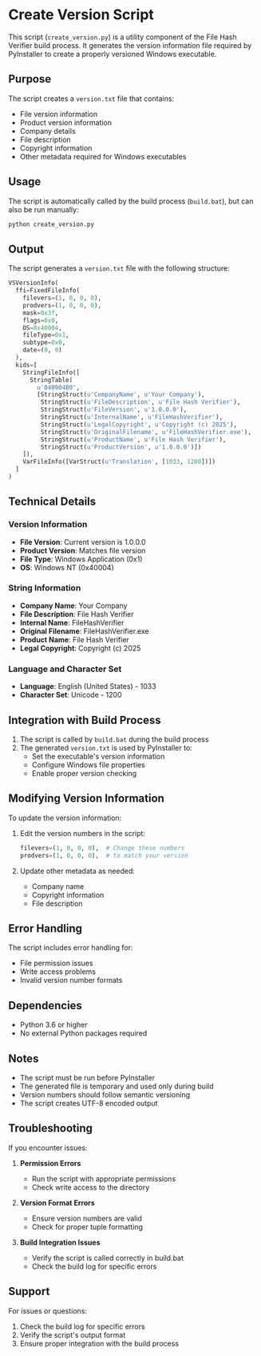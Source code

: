 # Create Version Script

This script (`create_version.py`) is a utility component of the File Hash Verifier build process. It generates the version information file required by PyInstaller to create a properly versioned Windows executable.

## Purpose

The script creates a `version.txt` file that contains:
- File version information
- Product version information
- Company details
- File description
- Copyright information
- Other metadata required for Windows executables

## Usage

The script is automatically called by the build process (`build.bat`), but can also be run manually:

```bash
python create_version.py
```

## Output

The script generates a `version.txt` file with the following structure:

```python
VSVersionInfo(
  ffi=FixedFileInfo(
    filevers=(1, 0, 0, 0),
    prodvers=(1, 0, 0, 0),
    mask=0x3f,
    flags=0x0,
    OS=0x40004,
    fileType=0x1,
    subtype=0x0,
    date=(0, 0)
  ),
  kids=[
    StringFileInfo([
      StringTable(
        u'040904B0',
        [StringStruct(u'CompanyName', u'Your Company'),
         StringStruct(u'FileDescription', u'File Hash Verifier'),
         StringStruct(u'FileVersion', u'1.0.0.0'),
         StringStruct(u'InternalName', u'FileHashVerifier'),
         StringStruct(u'LegalCopyright', u'Copyright (c) 2025'),
         StringStruct(u'OriginalFilename', u'FileHashVerifier.exe'),
         StringStruct(u'ProductName', u'File Hash Verifier'),
         StringStruct(u'ProductVersion', u'1.0.0.0')])
    ]),
    VarFileInfo([VarStruct(u'Translation', [1033, 1200])])
  ]
)
```

## Technical Details

### Version Information

- **File Version**: Current version is 1.0.0.0
- **Product Version**: Matches file version
- **File Type**: Windows Application (0x1)
- **OS**: Windows NT (0x40004)

### String Information

- **Company Name**: Your Company
- **File Description**: File Hash Verifier
- **Internal Name**: FileHashVerifier
- **Original Filename**: FileHashVerifier.exe
- **Product Name**: File Hash Verifier
- **Legal Copyright**: Copyright (c) 2025

### Language and Character Set

- **Language**: English (United States) - 1033
- **Character Set**: Unicode - 1200

## Integration with Build Process

1. The script is called by `build.bat` during the build process
2. The generated `version.txt` is used by PyInstaller to:
   - Set the executable's version information
   - Configure Windows file properties
   - Enable proper version checking

## Modifying Version Information

To update the version information:

1. Edit the version numbers in the script:
   ```python
   filevers=(1, 0, 0, 0),  # Change these numbers
   prodvers=(1, 0, 0, 0),  # to match your version
   ```

2. Update other metadata as needed:
   - Company name
   - Copyright information
   - File description

## Error Handling

The script includes error handling for:
- File permission issues
- Write access problems
- Invalid version number formats

## Dependencies

- Python 3.6 or higher
- No external Python packages required

## Notes

- The script must be run before PyInstaller
- The generated file is temporary and used only during build
- Version numbers should follow semantic versioning
- The script creates UTF-8 encoded output

## Troubleshooting

If you encounter issues:

1. **Permission Errors**
   - Run the script with appropriate permissions
   - Check write access to the directory

2. **Version Format Errors**
   - Ensure version numbers are valid
   - Check for proper tuple formatting

3. **Build Integration Issues**
   - Verify the script is called correctly in build.bat
   - Check the build log for specific errors

## Support

For issues or questions:
1. Check the build log for specific errors
2. Verify the script's output format
3. Ensure proper integration with the build process 